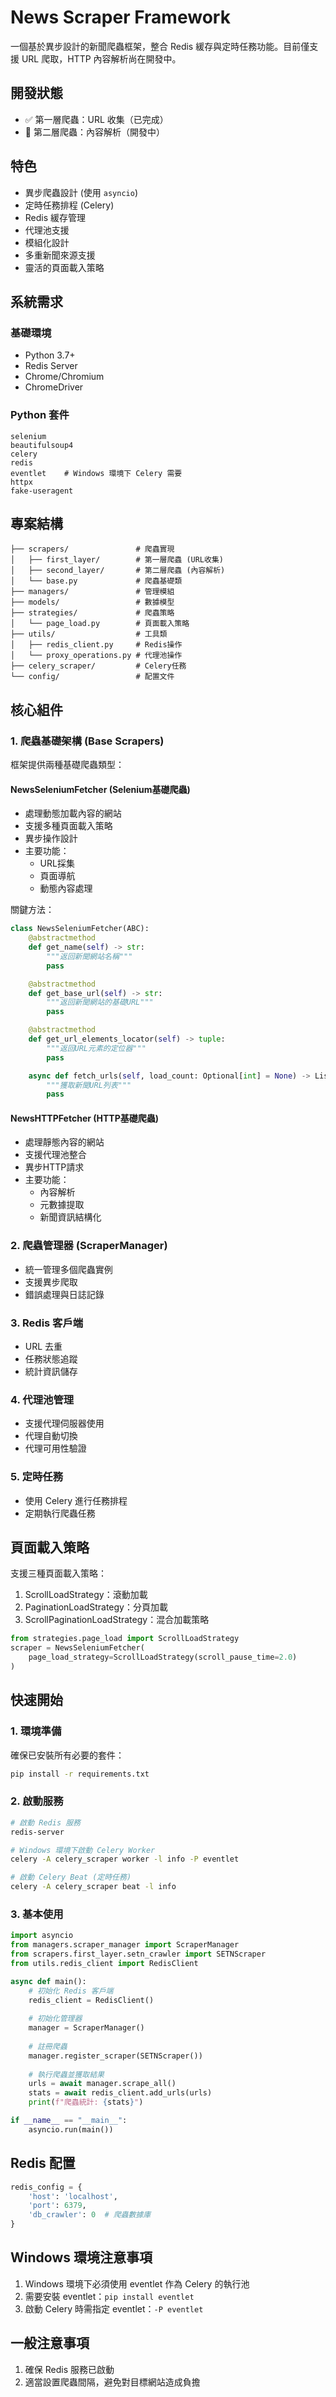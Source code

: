 # News Scraper Framework

一個基於異步設計的新聞爬蟲框架，整合 Redis 緩存與定時任務功能。目前僅支援 URL 爬取，HTTP 內容解析尚在開發中。

## 開發狀態

- ✅ 第一層爬蟲：URL 收集（已完成）
- 🚧 第二層爬蟲：內容解析（開發中）
## 特色

- 異步爬蟲設計 (使用 `asyncio`)
- 定時任務排程 (Celery)
- Redis 緩存管理
- 代理池支援
- 模組化設計
- 多重新聞來源支援
- 靈活的頁面載入策略

## 系統需求

### 基礎環境
- Python 3.7+
- Redis Server
- Chrome/Chromium
- ChromeDriver

### Python 套件
```
selenium
beautifulsoup4
celery
redis
eventlet    # Windows 環境下 Celery 需要
httpx
fake-useragent
```

## 專案結構

```
├── scrapers/               # 爬蟲實現
│   ├── first_layer/        # 第一層爬蟲 (URL收集)
│   ├── second_layer/       # 第二層爬蟲 (內容解析)
│   └── base.py             # 爬蟲基礎類
├── managers/               # 管理模組
├── models/                 # 數據模型
├── strategies/             # 爬蟲策略
│   └── page_load.py        # 頁面載入策略
├── utils/                  # 工具類
│   ├── redis_client.py     # Redis操作
│   └── proxy_operations.py # 代理池操作
├── celery_scraper/         # Celery任務
└── config/                 # 配置文件
```
## 核心組件

### 1. 爬蟲基礎架構 (Base Scrapers)

框架提供兩種基礎爬蟲類型：

#### NewsSeleniumFetcher (Selenium基礎爬蟲)
- 處理動態加載內容的網站
- 支援多種頁面載入策略
- 異步操作設計
- 主要功能：
  - URL採集
  - 頁面導航
  - 動態內容處理

關鍵方法：
```python
class NewsSeleniumFetcher(ABC):
    @abstractmethod
    def get_name(self) -> str:
        """返回新聞網站名稱"""
        pass

    @abstractmethod
    def get_base_url(self) -> str:
        """返回新聞網站的基礎URL"""
        pass

    @abstractmethod
    def get_url_elements_locator(self) -> tuple:
        """返回URL元素的定位器"""
        pass

    async def fetch_urls(self, load_count: Optional[int] = None) -> List[str]:
        """獲取新聞URL列表"""
        pass
```

#### NewsHTTPFetcher (HTTP基礎爬蟲)
- 處理靜態內容的網站
- 支援代理池整合
- 異步HTTP請求
- 主要功能：
  - 內容解析
  - 元數據提取
  - 新聞資訊結構化

### 2. 爬蟲管理器 (ScraperManager)
- 統一管理多個爬蟲實例
- 支援異步爬取
- 錯誤處理與日誌記錄

### 3. Redis 客戶端
- URL 去重
- 任務狀態追蹤
- 統計資訊儲存

### 4. 代理池管理
- 支援代理伺服器使用
- 代理自動切換
- 代理可用性驗證

### 5. 定時任務
- 使用 Celery 進行任務排程
- 定期執行爬蟲任務

## 頁面載入策略

支援三種頁面載入策略：

1. ScrollLoadStrategy：滾動加載
2. PaginationLoadStrategy：分頁加載
3. ScrollPaginationLoadStrategy：混合加載策略

```python
from strategies.page_load import ScrollLoadStrategy
scraper = NewsSeleniumFetcher(
    page_load_strategy=ScrollLoadStrategy(scroll_pause_time=2.0)
)
```

## 快速開始

### 1. 環境準備

確保已安裝所有必要的套件：
```bash
pip install -r requirements.txt
```

### 2. 啟動服務

```bash
# 啟動 Redis 服務
redis-server

# Windows 環境下啟動 Celery Worker
celery -A celery_scraper worker -l info -P eventlet

# 啟動 Celery Beat (定時任務)
celery -A celery_scraper beat -l info
```

### 3. 基本使用

```python
import asyncio
from managers.scraper_manager import ScraperManager
from scrapers.first_layer.setn_crawler import SETNScraper
from utils.redis_client import RedisClient

async def main():
    # 初始化 Redis 客戶端
    redis_client = RedisClient()
    
    # 初始化管理器
    manager = ScraperManager()
    
    # 註冊爬蟲
    manager.register_scraper(SETNScraper())
    
    # 執行爬蟲並獲取結果
    urls = await manager.scrape_all()
    stats = await redis_client.add_urls(urls)
    print(f"爬蟲統計: {stats}")

if __name__ == "__main__":
    asyncio.run(main())
```

## Redis 配置

```python
redis_config = {
    'host': 'localhost',
    'port': 6379,
    'db_crawler': 0  # 爬蟲數據庫
}
```

## Windows 環境注意事項

1. Windows 環境下必須使用 eventlet 作為 Celery 的執行池
2. 需要安裝 eventlet：`pip install eventlet`
3. 啟動 Celery 時需指定 eventlet：`-P eventlet`

## 一般注意事項

1. 確保 Redis 服務已啟動
2. 適當設置爬蟲間隔，避免對目標網站造成負擔
